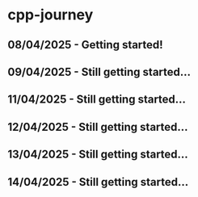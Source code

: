 # cpp-journey

## 08/04/2025 - Getting started!
## 09/04/2025 - Still getting started...
## 11/04/2025 - Still getting started...
## 12/04/2025 - Still getting started...
## 13/04/2025 - Still getting started...
## 14/04/2025 - Still getting started...